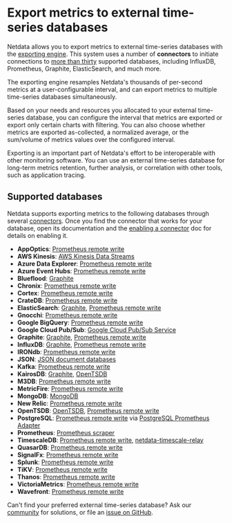 # Export metrics to external time-series databases

Netdata allows you to export metrics to external time-series databases with the [exporting
engine](/src/exporting/README.md). This system uses a number of **connectors** to initiate connections to [more than
thirty](#supported-databases) supported databases, including InfluxDB, Prometheus, Graphite, ElasticSearch, and much
more.

The exporting engine resamples Netdata's thousands of per-second metrics at a user-configurable interval, and can export
metrics to multiple time-series databases simultaneously.

Based on your needs and resources you allocated to your external time-series database, you can configure the interval
that metrics are exported or export only certain charts with filtering. You can also choose whether metrics are exported
as-collected, a normalized average, or the sum/volume of metrics values over the configured interval.

Exporting is an important part of Netdata's effort to be interoperable
with other monitoring software. You can use an external time-series database for long-term metrics retention, further
analysis, or correlation with other tools, such as application tracing.

## Supported databases

Netdata supports exporting metrics to the following databases through several
[connectors](/src/exporting/README.md#features). Once you find the connector that works for your database, open its
documentation and the [enabling a connector](/docs/exporting-metrics/enable-an-exporting-connector.md) doc for details on enabling it.

- **AppOptics**: [Prometheus remote write](/src/exporting/prometheus/remote_write/README.md)
- **AWS Kinesis**: [AWS Kinesis Data Streams](/src/exporting/aws_kinesis/README.md)
- **Azure Data Explorer**: [Prometheus remote write](/src/exporting/prometheus/remote_write/README.md)
- **Azure Event Hubs**: [Prometheus remote write](/src/exporting/prometheus/remote_write/README.md)
- **Blueflood**: [Graphite](/src/exporting/graphite/README.md)
- **Chronix**: [Prometheus remote write](/src/exporting/prometheus/remote_write/README.md)
- **Cortex**: [Prometheus remote write](/src/exporting/prometheus/remote_write/README.md)
- **CrateDB**: [Prometheus remote write](/src/exporting/prometheus/remote_write/README.md)
- **ElasticSearch**: [Graphite](/src/exporting/graphite/README.md), [Prometheus remote
    write](/src/exporting/prometheus/remote_write/README.md)
- **Gnocchi**: [Prometheus remote write](/src/exporting/prometheus/remote_write/README.md)
- **Google BigQuery**: [Prometheus remote write](/src/exporting/prometheus/remote_write/README.md)
- **Google Cloud Pub/Sub**: [Google Cloud Pub/Sub Service](/src/exporting/pubsub/README.md)
- **Graphite**: [Graphite](/src/exporting/graphite/README.md), [Prometheus remote
    write](/src/exporting/prometheus/remote_write/README.md)
- **InfluxDB**: [Graphite](/src/exporting/graphite/README.md), [Prometheus remote
    write](/src/exporting/prometheus/remote_write/README.md)
- **IRONdb**: [Prometheus remote write](/src/exporting/prometheus/remote_write/README.md)
- **JSON**: [JSON document databases](/src/exporting/json/README.md)
- **Kafka**: [Prometheus remote write](/src/exporting/prometheus/remote_write/README.md)
- **KairosDB**: [Graphite](/src/exporting/graphite/README.md), [OpenTSDB](/src/exporting/opentsdb/README.md)
- **M3DB**: [Prometheus remote write](/src/exporting/prometheus/remote_write/README.md)
- **MetricFire**: [Prometheus remote write](/src/exporting/prometheus/remote_write/README.md)
- **MongoDB**: [MongoDB](/src/exporting/mongodb/README.md)
- **New Relic**: [Prometheus remote write](/src/exporting/prometheus/remote_write/README.md)
- **OpenTSDB**: [OpenTSDB](/src/exporting/opentsdb/README.md), [Prometheus remote
    write](/src/exporting/prometheus/remote_write/README.md)
- **PostgreSQL**: [Prometheus remote write](/src/exporting/prometheus/remote_write/README.md)
    via [PostgreSQL Prometheus Adapter](https://github.com/CrunchyData/postgresql-prometheus-adapter)
- **Prometheus**: [Prometheus scraper](/src/exporting/prometheus/README.md)
- **TimescaleDB**: [Prometheus remote write](/src/exporting/prometheus/remote_write/README.md),
    [netdata-timescale-relay](/src/exporting/TIMESCALE.md)
- **QuasarDB**: [Prometheus remote write](/src/exporting/prometheus/remote_write/README.md)
- **SignalFx**: [Prometheus remote write](/src/exporting/prometheus/remote_write/README.md)
- **Splunk**: [Prometheus remote write](/src/exporting/prometheus/remote_write/README.md)
- **TiKV**: [Prometheus remote write](/src/exporting/prometheus/remote_write/README.md)
- **Thanos**: [Prometheus remote write](/src/exporting/prometheus/remote_write/README.md)
- **VictoriaMetrics**: [Prometheus remote write](/src/exporting/prometheus/remote_write/README.md)
- **Wavefront**: [Prometheus remote write](/src/exporting/prometheus/remote_write/README.md)

Can't find your preferred external time-series database? Ask our [community](https://community.netdata.cloud/) for
solutions, or file an [issue on
GitHub](https://github.com/netdata/netdata/issues/new?assignees=&labels=bug%2Cneeds+triage&template=BUG_REPORT.yml).
